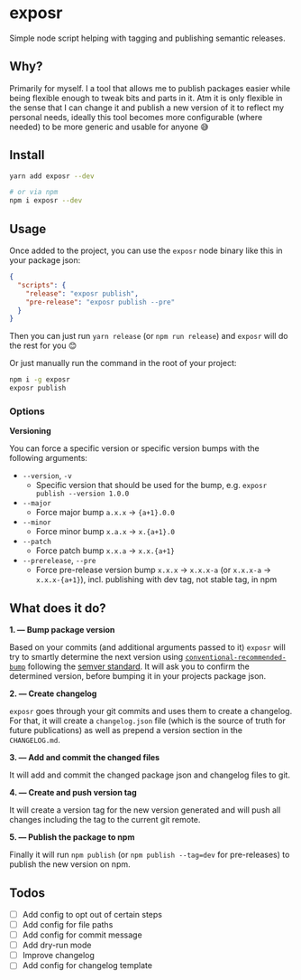 # exposr
Simple node script helping with tagging and publishing semantic releases.

## Why?

Primarily for myself. I a tool that allows me to publish packages easier while being flexible enough to tweak bits and parts in it. Atm it is only flexible in the sense that I can change it and publish a new version of it to reflect my personal needs, ideally this tool becomes more configurable (where needed) to be more generic and usable for anyone 😅

## Install

```bash
yarn add exposr --dev

# or via npm
npm i exposr --dev
```

## Usage

Once added to the project, you can use the `exposr` node binary like this in your package json:

```json
{
  "scripts": {
    "release": "exposr publish",
    "pre-release": "exposr publish --pre"
  }
}
```

Then you can just run `yarn release` (or `npm run release`) and `exposr` will do the rest for you 😊

Or just manually run the command in the root of your project:

```bash
npm i -g exposr
exposr publish
```

### Options

**Versioning**

You can force a specific version or specific version bumps with the following arguments:

* `--version`, `-v`
  * Specific version that should be used for the bump, e.g. `exposr publish --version 1.0.0`
* `--major`
  * Force major bump `a.x.x` → `{a+1}.0.0`
* `--minor`
  - Force minor bump `x.a.x` → `x.{a+1}.0`
* `--patch`
  - Force patch bump `x.x.a` → `x.x.{a+1}`
* `--prerelease`, `--pre`
  * Force pre-release version bump `x.x.x` → `x.x.x-a` (or  `x.x.x-a` → `x.x.x-{a+1}`), incl. publishing with dev tag, not stable tag, in npm

## What does it do?

**1. — Bump package version**

Based on your commits (and additional arguments passed to it) `exposr` will try to smartly determine the next version using [`conventional-recommended-bump`](https://github.com/conventional-changelog/conventional-changelog/tree/master/packages/conventional-recommended-bump) following the [semver standard](https://semver.org/). It will ask you to confirm the determined version, before bumping it in your projects package json.

**2. — Create changelog**

`exposr` goes through your git commits and uses them to create a changelog. For that, it will create a `changelog.json` file (which is the source of truth for future publications) as well as prepend a version section in the `CHANGELOG.md`.

**3. — Add and commit the changed files**

It will add and commit the changed package json and changelog files to git.

**4. — Create and push version tag**

It will create a version tag for the new version generated and will push all changes including the tag to the current git remote.

**5. — Publish the package to npm**

Finally it will run `npm publish` (or `npm publish --tag=dev` for pre-releases) to publish the new version on npm.

## Todos

- [ ] Add config to opt out of certain steps
- [ ] Add config for file paths
- [ ] Add config for commit message
- [ ] Add dry-run mode
- [ ] Improve changelog
- [ ] Add config for changelog template